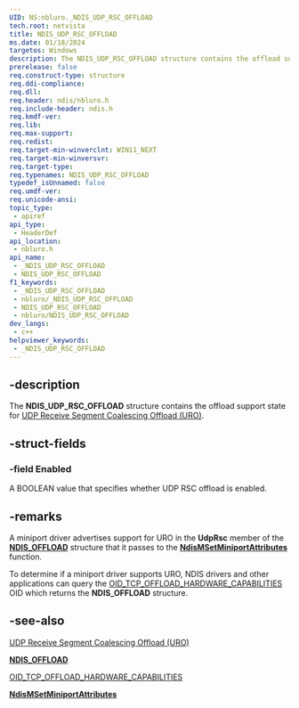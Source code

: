 ```yaml
---
UID: NS:nbluro._NDIS_UDP_RSC_OFFLOAD
tech.root: netvista
title: NDIS_UDP_RSC_OFFLOAD
ms.date: 01/18/2024
targetos: Windows
description: The NDIS_UDP_RSC_OFFLOAD structure contains the offload support state for UDP RSC (URO).
prerelease: false
req.construct-type: structure
req.ddi-compliance: 
req.dll: 
req.header: ndis/nbluro.h
req.include-header: ndis.h
req.kmdf-ver: 
req.lib: 
req.max-support: 
req.redist: 
req.target-min-winverclnt: WIN11_NEXT
req.target-min-winversvr: 
req.target-type: 
req.typenames: NDIS_UDP_RSC_OFFLOAD
typedef_isUnnamed: false
req.umdf-ver: 
req.unicode-ansi: 
topic_type:
 - apiref
api_type:
 - HeaderDef
api_location:
 - nbluro.h
api_name:
 - _NDIS_UDP_RSC_OFFLOAD
 - NDIS_UDP_RSC_OFFLOAD
f1_keywords:
 - _NDIS_UDP_RSC_OFFLOAD
 - nbluro/_NDIS_UDP_RSC_OFFLOAD
 - NDIS_UDP_RSC_OFFLOAD
 - nbluro/NDIS_UDP_RSC_OFFLOAD
dev_langs:
 - c++
helpviewer_keywords:
 - _NDIS_UDP_RSC_OFFLOAD
---
```


## -description

The **NDIS_UDP_RSC_OFFLOAD** structure contains the offload support state for [UDP Receive Segment Coalescing Offload (URO)](/windows-hardware/drivers/network/udp-rsc-offload).

## -struct-fields

### -field Enabled

A BOOLEAN value that specifies whether UDP RSC offload is enabled.

## -remarks

A miniport driver advertises support for URO in the **UdpRsc** member of the [**NDIS_OFFLOAD**](../ntddndis/ns-ntddndis-_ndis_offload.md) structure that it passes to the [**NdisMSetMiniportAttributes**](../ndis/nf-ndis-ndismsetminiportattributes.md) function.

To determine if a miniport driver supports URO, NDIS drivers and other applications can query the [OID_TCP_OFFLOAD_HARDWARE_CAPABILITIES](/windows-hardware/drivers/network/oid-tcp-connection-offload-hardware-capabilities) OID which returns the **NDIS_OFFLOAD** structure.

## -see-also

[UDP Receive Segment Coalescing Offload (URO)](/windows-hardware/drivers/network/udp-rsc-offload)

[**NDIS_OFFLOAD**](../ntddndis/ns-ntddndis-_ndis_offload.md)

[OID_TCP_OFFLOAD_HARDWARE_CAPABILITIES](/windows-hardware/drivers/network/oid-tcp-connection-offload-hardware-capabilities)

[**NdisMSetMiniportAttributes**](../ndis/nf-ndis-ndismsetminiportattributes.md)